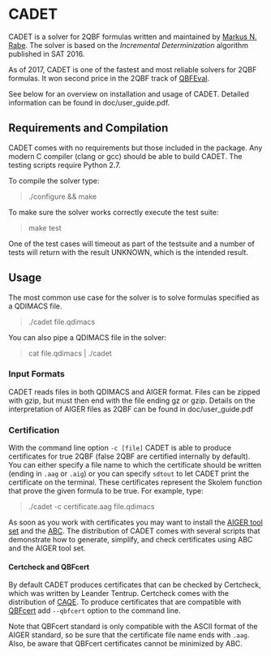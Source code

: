 # CADET
CADET is a solver for 2QBF formulas written and maintained by [Markus N. Rabe](https://people.eecs.berkeley.edu/~rabe/). The solver is based on the _Incremental Determinization_ algorithm published in SAT 2016. 

As of 2017, CADET is one of the fastest and most reliable solvers for 2QBF formulas. It won second price in the 2QBF track of [QBFEval](http://www.qbflib.org/qbfeval17.php). 

See below for an overview on installation and usage of CADET. Detailed information can be found in doc/user_guide.pdf. 


## Requirements and Compilation

CADET comes with no requirements but those included in the package. 
Any modern C compiler (clang or gcc) should be able to build CADET. 
The testing scripts require Python 2.7. 

To compile the solver type:

> ./configure && make

To make sure the solver works correctly execute the test suite:

> make test

One of the test cases will timeout as part of the testsuite and a number of tests will return with the result UNKNOWN, which is the intended result. 

## Usage

The most common use case for the solver is to solve formulas specified as a QDIMACS file. 

> ./cadet file.qdimacs

You can also pipe a QDIMACS file in the solver:

> cat file.qdimacs | ./cadet

### Input Formats

CADET reads files in both QDIMACS and AIGER format. Files can be zipped with gzip, but must then end with the file ending gz or gzip. Details on the interpretation of AIGER files as 2QBF can be found in doc/user_guide.pdf

### Certification

With the command line option `-c [file]` CADET is able to produce certificates for true 2QBF (false 2QBF are certified internally by default). You can either specify a file name to which the certificate should be written (ending in `.aag` or `.aig`) or you can specify `sdtout` to let CADET print the certificate on the terminal. These certificates represent the Skolem function that prove the given formula to be true. For example, type:

> ./cadet -c certificate.aag file.qdimacs

As soon as you work with certificates you may want to install the [AIGER tool set](http://fmv.jku.at/aiger/aiger-1.9.4.tar.gz) and the [ABC](https://people.eecs.berkeley.edu/~alanmi/abc/). The distribution of CADET comes with several scripts that demonstrate how to generate, simplify, and check certificates using ABC and the AIGER tool set.

#### Certcheck and QBFcert

By default CADET produces certificates that can be checked by Certcheck, which was written by Leander Tentrup. Certcheck comes with the distribution of [CAQE](https://www.react.uni-saarland.de/tools/caqe/). To produce certificates that are compatible with [QBFcert](\url{http://fmv.jku.at/qbfcert/}) add `--qbfcert` option to the command line. 

Note that QBFcert standard is only compatible with the ASCII format of the AIGER standard, so be sure that the certificate file name ends with `.aag`. Also, be aware that QBFcert certificates cannot be minimized by ABC. 

